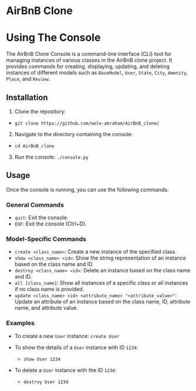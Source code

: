 # AirBnB Clone 

# Using The Console

The AirBnB Clone Console is a command-line interface (CLI) tool for managing instances of various classes in the AirBnB clone project. It provides commands for creating, displaying, updating, and deleting instances of different models such as `BaseModel`, `User`, `State`, `City`, `Amenity`, `Place`, and `Review`.

## Installation

1. Clone the repository:
- `git clone https://github.com/wole-abraham/AirBnB_clone/`


2. Navigate to the directory containing the console:
- `cd AirBnB_clone` 

3. Run the console: `./console.py`


## Usage

Once the console is running, you can use the following commands:

### General Commands

- `quit`: Exit the console.
- `EOF`: Exit the console (Ctrl+D).

### Model-Specific Commands

- `create <class_name>`: Create a new instance of the specified class.
- `show <class_name> <id>`: Show the string representation of an instance based on the class name and ID.
- `destroy <class_name> <id>`: Delete an instance based on the class name and ID.
- `all [class_name]`: Show all instances of a specific class or all instances if no class name is provided.
- `update <class_name> <id> <attribute_name> "<attribute_value>"`: Update an attribute of an instance based on the class name, ID, attribute name, and attribute value.

### Examples

- To create a new `User` instance:
  `create User`

- To show the details of a `User` instance with ID `1234`:
  - `show User 1234`
  
- To delete a `User` instance with the ID `1234`:
  - `destroy User 1234`
  

